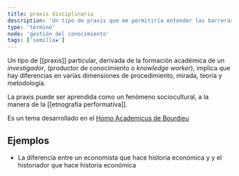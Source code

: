 ```yaml
---
title: praxis disciplinaria
description: 'Un tipo de praxis que me permitiría entender las barreras multidisciplinarias que dificultan el diálogo entre investigadores aún estudiando el mismo fenómeno'
type: 'término'
node: 'gestión del conocimiento'
tags: ['semilla❦']
---
```


Un tipo de [[praxis]] particular, derivada de la formación académica de un *investigador*, (productor de conocimiento o *knowledge worker*), implica que hay diferencias en varias dimensiones de procedimiento, mirada, teoría y metodología.

La praxis puede ser aprendida como un fenómeno sociocultural, a la manera de la [[etnografía performativa]].

Es un tema desarrollado en el [Homo Academicus de Bourdieu](https://www.traficantes.net/libros/homo-academicus-0)

## Ejemplos

- La diferencia entre un economista que hace historia económica y y el historiador que hace historia económica
